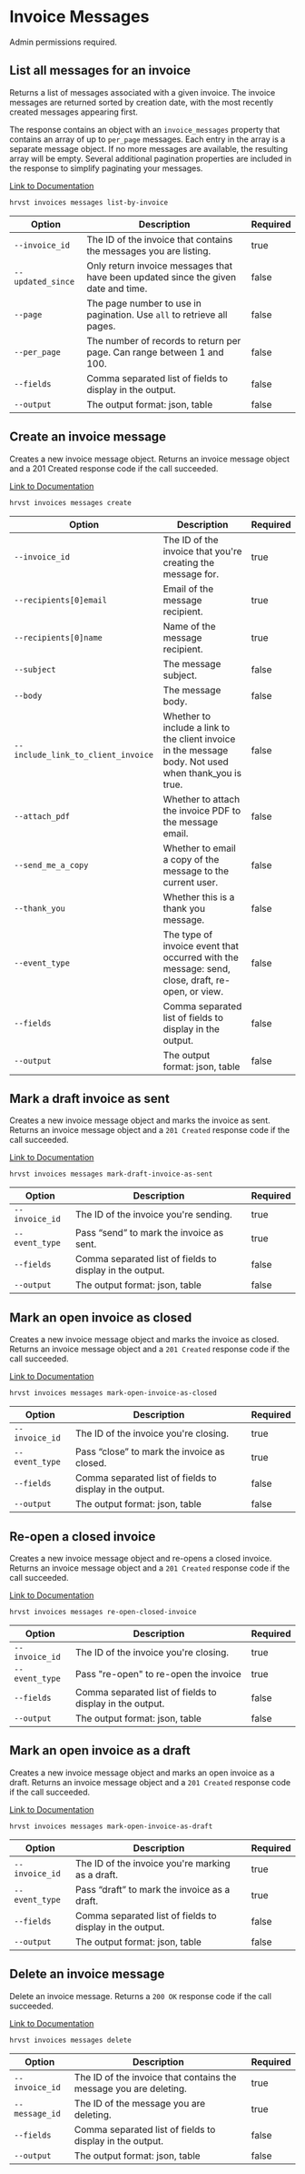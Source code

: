 # Invoice Messages

Admin permissions required.

## List all messages for an invoice

Returns a list of messages associated with a given invoice. The invoice messages are returned sorted by creation date, with the most recently created messages appearing first.

The response contains an object with an `invoice_messages` property that contains an array of up to `per_page` messages. Each entry in the array is a separate message object. If no more messages are available, the resulting array will be empty. Several additional pagination properties are included in the response to simplify paginating your messages.

[Link to Documentation](https://help.getharvest.com/api-v2/invoices-api/invoices/invoice-messages/#list-all-messages-for-an-invoice)

```
hrvst invoices messages list-by-invoice
```

| Option            | Description                                                                        | Required |
| ----------------- | ---------------------------------------------------------------------------------- | -------- |
| `--invoice_id`    | The ID of the invoice that contains the messages you are listing.                  | true     |
| `--updated_since` | Only return invoice messages that have been updated since the given date and time. | false    |
| `--page`          | The page number to use in pagination. Use `all` to retrieve all pages.             | false    |
| `--per_page`      | The number of records to return per page. Can range between 1 and 100.             | false    |
| `--fields`        | Comma separated list of fields to display in the output.                           | false    |
| `--output`        | The output format: json, table                                                     | false    |

## Create an invoice message

Creates a new invoice message object. Returns an invoice message object and a 201 Created response code if the call succeeded.

[Link to Documentation](https://help.getharvest.com/api-v2/invoices-api/invoices/invoice-messages/#create-an-invoice-message)

```
hrvst invoices messages create
```

| Option                             | Description                                                                                           | Required |
| ---------------------------------- | ----------------------------------------------------------------------------------------------------- | -------- |
| `--invoice_id`                     | The ID of the invoice that you're creating the message for.                                           | true     |
| `--recipients[0]email`             | Email of the message recipient.                                                                       | true     |
| `--recipients[0]name`              | Name of the message recipient.                                                                        | true     |
| `--subject`                        | The message subject.                                                                                  | false    |
| `--body`                           | The message body.                                                                                     | false    |
| `--include_link_to_client_invoice` | Whether to include a link to the client invoice in the message body. Not used when thank_you is true. | false    |
| `--attach_pdf`                     | Whether to attach the invoice PDF to the message email.                                               | false    |
| `--send_me_a_copy`                 | Whether to email a copy of the message to the current user.                                           | false    |
| `--thank_you`                      | Whether this is a thank you message.                                                                  | false    |
| `--event_type`                     | The type of invoice event that occurred with the message: send, close, draft, re-open, or view.       | false    |
| `--fields`                         | Comma separated list of fields to display in the output.                                              | false    |
| `--output`                         | The output format: json, table                                                                        | false    |

## Mark a draft invoice as sent

Creates a new invoice message object and marks the invoice as sent. Returns an invoice message object and a `201 Created` response code if the call succeeded.

[Link to Documentation](https://help.getharvest.com/api-v2/invoices-api/invoices/invoice-messages/#mark-a-draft-invoice-as-sent)

```
hrvst invoices messages mark-draft-invoice-as-sent
```

| Option         | Description                                              | Required |
| -------------- | -------------------------------------------------------- | -------- |
| `--invoice_id` | The ID of the invoice you're sending.                    | true     |
| `--event_type` | Pass “send” to mark the invoice as sent.                 | true     |
| `--fields`     | Comma separated list of fields to display in the output. | false    |
| `--output`     | The output format: json, table                           | false    |

## Mark an open invoice as closed

Creates a new invoice message object and marks the invoice as closed. Returns an invoice message object and a `201 Created` response code if the call succeeded.

[Link to Documentation](https://help.getharvest.com/api-v2/invoices-api/invoices/invoice-messages/#mark-an-open-invoice-as-closed)

```
hrvst invoices messages mark-open-invoice-as-closed
```

| Option         | Description                                              | Required |
| -------------- | -------------------------------------------------------- | -------- |
| `--invoice_id` | The ID of the invoice you're closing.                    | true     |
| `--event_type` | Pass “close” to mark the invoice as closed.              | true     |
| `--fields`     | Comma separated list of fields to display in the output. | false    |
| `--output`     | The output format: json, table                           | false    |

## Re-open a closed invoice

Creates a new invoice message object and re-opens a closed invoice. Returns an invoice message object and a `201 Created` response code if the call succeeded.

[Link to Documentation](https://help.getharvest.com/api-v2/invoices-api/invoices/invoice-messages/#re-open-a-closed-invoice)

```
hrvst invoices messages re-open-closed-invoice
```

| Option         | Description                                              | Required |
| -------------- | -------------------------------------------------------- | -------- |
| `--invoice_id` | The ID of the invoice you're closing.                    | true     |
| `--event_type` | Pass "re-open" to re-open the invoice                    | true     |
| `--fields`     | Comma separated list of fields to display in the output. | false    |
| `--output`     | The output format: json, table                           | false    |

## Mark an open invoice as a draft

Creates a new invoice message object and marks an open invoice as a draft. Returns an invoice message object and a `201 Created` response code if the call succeeded.

[Link to Documentation](https://help.getharvest.com/api-v2/invoices-api/invoices/invoice-messages/#mark-an-open-invoice-as-a-draft)

```
hrvst invoices messages mark-open-invoice-as-draft
```

| Option         | Description                                              | Required |
| -------------- | -------------------------------------------------------- | -------- |
| `--invoice_id` | The ID of the invoice you're marking as a draft.         | true     |
| `--event_type` | Pass “draft” to mark the invoice as a draft.             | true     |
| `--fields`     | Comma separated list of fields to display in the output. | false    |
| `--output`     | The output format: json, table                           | false    |

## Delete an invoice message

Delete an invoice message. Returns a `200 OK` response code if the call succeeded.

[Link to Documentation](https://help.getharvest.com/api-v2/invoices-api/invoices/invoice-messages/#delete-an-invoice-message)

```
hrvst invoices messages delete
```

| Option         | Description                                                       | Required |
| -------------- | ----------------------------------------------------------------- | -------- |
| `--invoice_id` | The ID of the invoice that contains the message you are deleting. | true     |
| `--message_id` | The ID of the message you are deleting.                           | true     |
| `--fields`     | Comma separated list of fields to display in the output.          | false    |
| `--output`     | The output format: json, table                                    | false    |
